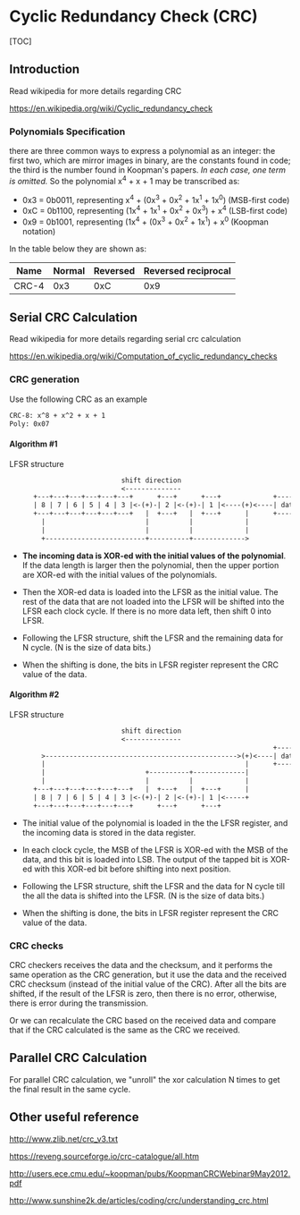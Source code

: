# Cyclic Redundancy Check (CRC)

[TOC]

## Introduction

Read wikipedia for more details regarding CRC

<https://en.wikipedia.org/wiki/Cyclic_redundancy_check>

### Polynomials Specification

there are three common ways to express a polynomial as an integer: the  first two, which are mirror images in binary, are the constants found in code; the third is the number found in Koopman's papers.  *In each case, one term is omitted.* So the polynomial                            x<sup>4</sup> + x + 1 may be transcribed as:

- 0x3 = 0b0011, representing x<sup>4</sup> + (0x<sup>3</sup> + 0x<sup>2</sup> + 1x<sup>1</sup> + 1x<sup>0</sup>) (MSB-first code)
- 0xC = 0b1100, representing (1x<sup>4</sup> + 1x<sup>1</sup> + 0x<sup>2</sup> + 0x<sup>3</sup>) + x<sup>4</sup> (LSB-first code)
- 0x9 = 0b1001, representing (1x<sup>4</sup> + (0x<sup>3</sup> + 0x<sup>2</sup> + 1x<sup>1</sup>) + x<sup>0</sup> (Koopman notation)

In the table below they are shown as:

| Name  | Normal | Reversed | Reversed reciprocal |
| ----- | ------ | -------- | ------------------- |
| CRC-4 | 0x3    | 0xC      | 0x9                 |

## Serial CRC Calculation

Read wikipedia for more details regarding serial crc calculation

https://en.wikipedia.org/wiki/Computation_of_cyclic_redundancy_checks

### CRC generation

Use the following CRC as an example

```txt
CRC-8: x^8 + x^2 + x + 1
Poly: 0x07
```

#### Algorithm #1

LFSR structure

```txt
                            shift direction
                            <--------------
      +---+---+---+---+---+---+      +---+      +---+             +------+
      | 8 | 7 | 6 | 5 | 4 | 3 |<-(+)-| 2 |<-(+)-| 1 |<----(+)<----| data |
      +---+---+---+---+---+---+   |  +---+   |  +---+      |      +------+
        |                         |          |             |
        |                         |          |             |
        +-------------------------+----------+------------->
```



- **The incoming data is XOR-ed with the initial values of the polynomial**. If the data length is larger then the polynomial, then the upper portion are XOR-ed with the initial values of the polynomials. 

- Then the XOR-ed data is loaded into the LFSR as the initial value. The rest of the data that are not loaded into the LFSR will be shifted into the LFSR each clock cycle. If there is no more data left, then shift 0 into LFSR.

- Following the LFSR structure, shift the LFSR and the remaining data for N cycle. (N is the size of data bits.)
- When the shifting is done, the bits in LFSR register represent the CRC value of the data.

#### Algorithm #2

LFSR structure

```txt
                            shift direction
                            <--------------
                                                                  +------+
        >------------------------------------------------>(+)<----| data |
        |                                                  |      +------+
        |                         +----------+-------------|
        |                         |          |             |
      +---+---+---+---+---+---+   |  +---+   |  +---+      |
      | 8 | 7 | 6 | 5 | 4 | 3 |<-(+)-| 2 |<-(+)-| 1 |<-----+
      +---+---+---+---+---+---+      +---+      +---+
```

* The initial value of the polynomial is loaded in the the LFSR register, and the incoming data is stored in the data register.

* In each clock cycle, the MSB of the LFSR is XOR-ed with the MSB of the data, and this bit is loaded into LSB. The output of the tapped bit is XOR-ed with this XOR-ed bit before shifting into next position.

* Following the LFSR structure, shift the LFSR and the data for N cycle till the all the data is shifted into the LFSR. (N is the size of data bits.)

* When the shifting is done, the bits in LFSR register represent the CRC value of the data.

  

### CRC checks

CRC checkers receives the data and the checksum, and it performs the same operation as the CRC generation, but it use the data and the received CRC checksum (instead of the initial value of the CRC). After all the bits are shifted, if the result of the LFSR is zero, then there is no error, otherwise, there is error during the transmission. 

Or we can recalculate the CRC based on the received data and compare that if the CRC calculated is the same as the CRC we received.



## Parallel CRC Calculation

For parallel CRC calculation, we "unroll" the xor calculation N times to get the final result in the same cycle.

## Other useful reference

http://www.zlib.net/crc_v3.txt

https://reveng.sourceforge.io/crc-catalogue/all.htm

http://users.ece.cmu.edu/~koopman/pubs/KoopmanCRCWebinar9May2012.pdf

http://www.sunshine2k.de/articles/coding/crc/understanding_crc.html